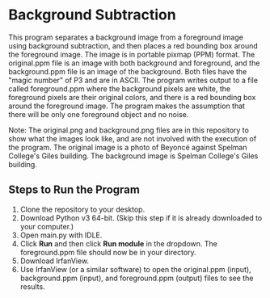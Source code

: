 # Background Subtraction

This program separates a background image from a foreground image using background subtraction, and then places a red bounding box around the foreground image. The image is in portable pixmap (PPM) format. The original.ppm file is an image with both background and foreground, and the background.ppm file is an image of the background. Both files have the "magic number" of P3 and are in ASCII. The program writes output to a file called foreground.ppm where the background pixels are white, the foreground pixels are their original colors, and there is a red bounding box around the foreground image. The program makes the assumption that there will be only one foreground object and no noise. 

Note: The original.png and background.png files are in this repository to show what the images look like, and are not involved with the execution of the program. The original image is a photo of Beyoncé against Spelman College's Giles building. The background image is Spelman College's Giles building.

## Steps to Run the Program
1. Clone the repository to your desktop.
2. Download Python v3 64-bit. (Skip this step if it is already downloaded to your computer.)
3. Open main.py with IDLE.
4. Click **Run** and then click **Run module** in the dropdown. The foreground.ppm file should now be in your directory. 
5. Download IrfanView.
6. Use IrfanView (or a similar software) to open the original.ppm (input), background.ppm (input), and foreground.ppm (output) files to see the results.
